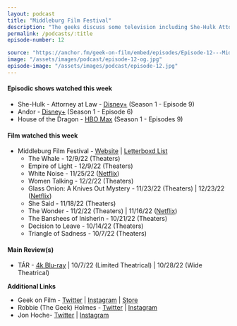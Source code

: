 ```yaml
---
layout: podcast
title: "Middleburg Film Festival"
description: "The geeks discuss some television including She-Hulk Attorney At Law finale, Andor & House of the Dragon, and then dive into 11 films Robbie watched at Middleburg Film Festival with a main review of TÁR."
permalink: /podcasts/:title
episode-number: 12

source: "https://anchor.fm/geek-on-film/embed/episodes/Episode-12---Middleburg-Film-Festival--TR-101722-e1pdsj6"
image: "/assets/images/podcast/episode-12-og.jpg"
episode-image: "/assets/images/podcast/episode-12.jpg"
---
```

<h4><strong>Episodic shows watched this week</strong></h4>
<ul>
 <li>She-Hulk - Attorney at Law - <a href="https://disneyplusoriginals.disney.com/show/she-hulk"><u>Disney+</u></a> (Season 1 - Episode 9)</li>
 <li>Andor - <a href="https://www.disneyplus.com/series/andor/3xsQKWG00GL5"><u>Disney+</u></a> (Season 1 - Episode 6)</li>
  <li>House of the Dragon - <a href="https://www.hbomax.com/series/urn:hbo:series:GYsYeoAxKH8LCwgEAAAOR"><u>HBO Max</u></a> (Season 1 - Episodes 9)</li>
</ul>
<h4><strong>Film watched this week</strong></h4>
<ul>
  <li>Middleburg Film Festival - <a href="https://middleburgfilm.org/"><u>Website</u></a> | <a href="https://letterboxd.com/robbiethegeek/list/middleburg-film-festival-2022/"><u>Letterboxd List</u></a>
    <ul>
      <li>The Whale - 12/9/22 (Theaters)</li>
      <li>Empire of Light - 12/9/22 (Theaters)</li>
      <li>White Noise - 11/25/22 (<a href="https://www.netflix.com/title/81317320"><u>Netflix</u></a>)</li>
      <li>Women Talking - 12/2/22 (Theaters)</li>
      <li>Glass Onion: A Knives Out Mystery - 11/23/22 (Theaters) | 12/23/22 (<a href="https://www.netflix.com/title/81458416"><u>Netflix</u></a>)</li>
      <li>She Said - 11/18/22 (Theaters)</li>
      <li>The Wonder - 11/2/22 (Theaters) | 11/16/22 (<a href="https://www.netflix.com/title/81426931"><u>Netflix</u></a>)</li>
      <li>The Banshees of Inisherin - 10/21/22 (Theaters)</li>
      <li>Decision to Leave - 10/14/22 (Theaters)</li>
      <li>Triangle of Sadness - 10/7/22 (Theaters)</li>
    </ul>
  </li>
</ul>
<h4><strong>Main Review(s)</strong></h4>
<ul>
  <li>TÁR - <a href="https://amzn.to/3s0fesc"><u>4k Blu-ray</u></a> | 10/7/22 (Limited Theatrical) | 10/28/22 (Wide Theatrical)<br>
</li>
</ul>
<p><strong>Additional Links</strong></p>
<ul>
  <li>Geek on Film - <a href="https://twitter.com/geekonfilmcom"><u>Twitter</u></a> | <a href="https://www.instagram.com/geekonfilmcom/"><u>Instagram</u></a> | <a href="https://www.geekonfilm.shop/"><u>Store</u></a></li>
  <li>Robbie (The Geek) Holmes - <a href="https://twitter.com/robbiethegeek"><u>Twitter</u></a> | <a href="https://www.instagram.com/robbiethegeek/"><u>Instagram</u></a></li>
  <li>Jon Hoche- <a href="https://twitter.com/JonHoche"><u>Twitter</u></a> | <a href="https://www.instagram.com/jonhoche/"><u>Instagram</u></a></li>
</ul>